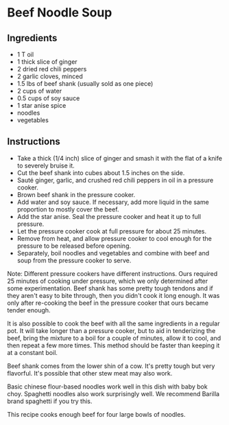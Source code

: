 # Beef Noodle Soup

## Ingredients
* 1 T oil
* 1 thick slice of ginger
* 2 dried red chili peppers
* 2 garlic cloves, minced
* 1.5 lbs of beef shank (usually sold as one piece)
* 2 cups of water
* 0.5 cups of soy sauce 
* 1 star anise spice
* noodles
* vegetables

## Instructions
* Take a thick (1/4 inch) slice of ginger and smash it with the flat of a knife to severely bruise it.
* Cut the beef shank into cubes about 1.5 inches on the side.
* Sauté ginger, garlic, and crushed red chili peppers in oil in a pressure cooker.
* Brown beef shank in the pressure cooker.
* Add water and soy sauce.  If necessary, add more liquid in the same proportion to mostly cover the beef.
* Add the star anise.  Seal the pressure cooker and heat it up to full pressure.
* Let the pressure cooker cook at full pressure for about 25 minutes.
* Remove from heat, and allow pressure cooker to cool enough for the pressure to be released before opening.
* Separately, boil noodles and vegetables and combine with beef and soup from the pressure cooker to serve.


Note: Different pressure cookers have different instructions.  Ours required 25 minutes of cooking under pressure,
which we only determined after some experimentation.  Beef shank has some pretty tough tendons and if they aren't
easy to bite through, then you didn't cook it long enough.  It was only after re-cooking the beef in the pressure cooker
that ours became tender enough.

It is also possible to cook the beef with all the same ingredients in a regular pot.
It will take longer than a pressure cooker, but to aid in tenderizing the beef, bring the mixture to a boil for a couple
of minutes, allow it to cool, and then repeat a few more times.  This method should be faster than keeping it at a 
constant boil.

Beef shank comes from the lower shin of a cow.  It's pretty tough but very flavorful.  It's possible that other stew
meat may also work.

Basic chinese flour-based noodles work well in this dish with baby bok choy.  Spaghetti noodles also work surprisingly
well.  We recommend Barilla brand spaghetti if you try this.

This recipe cooks enough beef for four large bowls of noodles.

